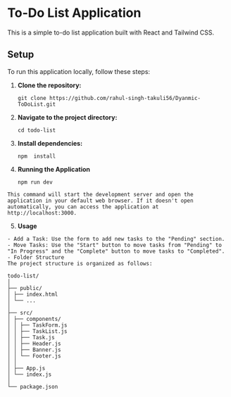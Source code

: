 # To-Do List Application

This is a simple to-do list application built with React and Tailwind CSS.

## Setup

To run this application locally, follow these steps:

1. **Clone the repository:**

   ```
   git clone https://github.com/rahul-singh-takuli56/Dyanmic-ToDoList.git
   ```

2. **Navigate to the project directory:**

   ```
   cd todo-list
   ```

3. **Install dependencies:**
   ```
   npm  install
   ```
4. **Running the Application**

   ```
   npm run dev
   ```

```
This command will start the development server and open the application in your default web browser. If it doesn't open automatically, you can access the application at http://localhost:3000.
```

5. **Usage**

```
- Add a Task: Use the form to add new tasks to the "Pending" section.
- Move Tasks: Use the "Start" button to move tasks from "Pending" to "In Progress" and the "Complete" button to move tasks to "Completed".
- Folder Structure
The project structure is organized as follows:

todo-list/
│
├── public/
│ ├── index.html
│ └── ...
│
├── src/
│ ├── components/
│ │ ├── TaskForm.js
│ │ ├── TaskList.js
│ │ ├── Task.js
│ │ ├── Header.js
│ │ ├── Banner.js
│ │ └── Footer.js
│ │
│ ├── App.js
│ └── index.js
│
└── package.json
```
